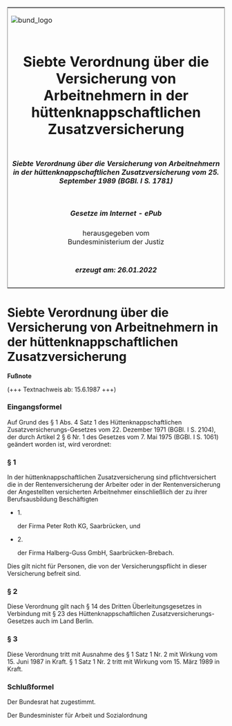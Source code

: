 <span id="DECKBLATT.html"></span>

<table border="0" frame="border" width="100%">

<tr valign="top">

<td align="left">

![bund\_logo](BfJ_2021_Web_de_de.gif)

</td>

<td align="right">

 

</td>

</tr>

<tr align="center" valign="middle">

<td colspan="2">

# Siebte Verordnung über die Versicherung von Arbeitnehmern in der hüttenknappschaftlichen Zusatzversicherung

</td>

</tr>

<tr align="center" valign="middle">

<td colspan="2">

##### Siebte Verordnung über die Versicherung von Arbeitnehmern in der hüttenknappschaftlichen Zusatzversicherung vom 25. September 1989 (BGBl. I S. 1781)

</td>

</tr>

<tr align="center" valign="middle">

<td colspan="2">

  
  

##### Gesetze im Internet - ePub  
  
herausgegeben vom  
Bundesministerium der Justiz

</td>

</tr>

<tr align="center" valign="bottom">

<td colspan="2">

  
  

##### erzeugt am: 26.01.2022

</td>

</tr>

</table>

<span id="BJNR017810989.html"></span>

# Siebte Verordnung über die Versicherung von Arbeitnehmern in der hüttenknappschaftlichen Zusatzversicherung

<div>

  
**Fußnote**

<div class="jnhtml">

<div>

<div class="jurAbsatz">

(+++ Textnachweis ab: 15.6.1987 +++)

</div>

</div>

</div>

</div>

<span id="BJNR017810989BJNE000100308.html"></span>

### Eingangsformel  

<div>

<div class="jnhtml">

<div>

<div class="jurAbsatz">

Auf Grund des § 1 Abs. 4 Satz 1 des Hüttenknappschaftlichen
Zusatzversicherungs-Gesetzes vom 22. Dezember 1971 (BGBl. I S. 2104),
der durch Artikel 2 § 6 Nr. 1 des Gesetzes vom 7. Mai 1975 (BGBl. I S.
1061) geändert worden ist, wird verordnet:

</div>

</div>

</div>

</div>

<span id="BJNR017810989BJNE000300308.html"></span>

### § 1  

<div>

<div class="jnhtml">

<div>

<div class="jurAbsatz">

In der hüttenknappschaftlichen Zusatzversicherung sind pflichtversichert
die in der Rentenversicherung der Arbeiter oder in der
Rentenversicherung der Angestellten versicherten Arbeitnehmer
einschließlich der zu ihrer Berufsausbildung Beschäftigten

  - 1\.
    
    <div style="">
    
    der Firma Peter Roth KG, Saarbrücken, und
    
    </div>

  - 2\.
    
    <div style="">
    
    der Firma Halberg-Guss GmbH, Saarbrücken-Brebach.
    
    </div>

Dies gilt nicht für Personen, die von der Versicherungspflicht in dieser
Versicherung befreit sind.

</div>

</div>

</div>

</div>

<span id="BJNR017810989BJNE000400308.html"></span>

### § 2  

<div>

<div class="jnhtml">

<div>

<div class="jurAbsatz">

Diese Verordnung gilt nach § 14 des Dritten Überleitungsgesetzes in
Verbindung mit § 23 des Hüttenknappschaftlichen
Zusatzversicherungs-Gesetzes auch im Land Berlin.

</div>

</div>

</div>

</div>

<span id="BJNR017810989BJNE000500308.html"></span>

### § 3  

<div>

<div class="jnhtml">

<div>

<div class="jurAbsatz">

Diese Verordnung tritt mit Ausnahme des § 1 Satz 1 Nr. 2 mit Wirkung vom
15. Juni 1987 in Kraft. § 1 Satz 1 Nr. 2 tritt mit Wirkung vom 15. März
1989 in Kraft.

</div>

</div>

</div>

</div>

<span id="BJNR017810989BJNE000600308.html"></span>

### Schlußformel  

<div>

<div class="jnhtml">

<div>

<div class="jurAbsatz">

Der Bundesrat hat zugestimmt.  
  
<span class="SP">Der Bundesminister für Arbeit und Sozialordnung</span>

</div>

</div>

</div>

</div>
